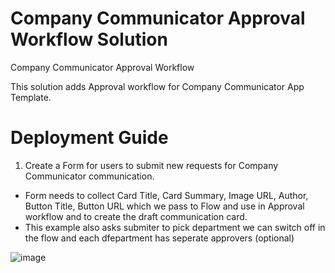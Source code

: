 # Company Communicator Approval Workflow Solution
Company Communicator Approval Workflow

This solution adds Approval workflow for Company Communicator App Template.

# Deployment Guide
1. Create a Form for users to submit new requests for Company Communicator communication.
  - Form needs to collect Card Title, Card Summary, Image URL, Author, Button Title, Button URL which we pass to Flow and use in Approval workflow and to create the draft communication card.
  - This example also asks submiter to pick department we can switch off in the flow and each dfepartment has seperate approvers (optional)
  
  ![image](https://user-images.githubusercontent.com/54556057/112554428-ac4bde80-8d9c-11eb-844f-31cf39edcd63.png)
